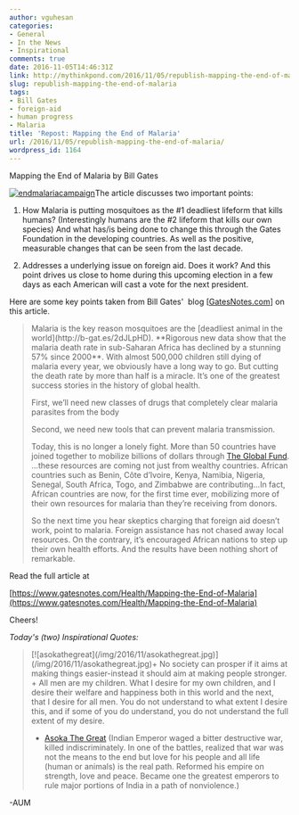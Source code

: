```yaml
---
author: vguhesan
categories:
- General
- In the News
- Inspirational
comments: true
date: 2016-11-05T14:46:31Z
link: http://mythinkpond.com/2016/11/05/republish-mapping-the-end-of-malaria/
slug: republish-mapping-the-end-of-malaria
tags:
- Bill Gates
- foreign-aid
- human progress
- Malaria
title: 'Repost: Mapping the End of Malaria'
url: /2016/11/05/republish-mapping-the-end-of-malaria/
wordpress_id: 1164
---
```


Mapping the End of Malaria by Bill Gates

[![endmalariacampaign](/img/2016/11/endmalariacampaign1.png)](/img/2016/11/endmalariacampaign1.png)The article discusses two important points:



 	
  1. How Malaria is putting mosquitoes as the #1 deadliest lifeform that kills humans? (Interestingly humans are the #2 lifeform that kills our own species) And what has/is being done to change this through the Gates Foundation in the developing countries. As well as the positive, measurable changes that can be seen from the last decade.

 	
  2. Addresses a underlying issue on foreign aid. Does it work? And this point drives us close to home during this upcoming election in a few days as each American will cast a vote for the next president.


Here are some key points taken from Bill Gates'  blog [[GatesNotes.com](http://GatesNotes.com)] on this article.


<blockquote>Malaria is the key reason mosquitoes are the [deadliest animal in the world](http://b-gat.es/2dJLpHD). **Rigorous new data show that the malaria death rate in sub-Saharan Africa has declined by a stunning 57% since 2000**. With almost 500,000 children still dying of malaria every year, we obviously have a long way to go. But cutting the death rate by more than half is a miracle. It’s one of the greatest success stories in the history of global health.

First, we’ll need new classes of drugs that completely clear malaria parasites from the body

Second, we need new tools that can prevent malaria transmission.

Today, this is no longer a lonely fight. More than 50 countries have joined together to mobilize billions of dollars through [The Global Fund](http://b-gat.es/2dLadxG). ...these resources are coming not just from wealthy countries. African countries such as Benin, Côte d’Ivoire, Kenya, Namibia, Nigeria, Senegal, South Africa, Togo, and Zimbabwe are contributing...In fact, African countries are now, for the first time ever, mobilizing more of their own resources for malaria than they’re receiving from donors.

So the next time you hear skeptics charging that foreign aid doesn’t work, point to malaria. Foreign assistance has not chased away local resources. On the contrary, it’s encouraged African nations to step up their own health efforts. And the results have been nothing short of remarkable.</blockquote>


Read the full article at

[https://www.gatesnotes.com/Health/Mapping-the-End-of-Malaria](https://www.gatesnotes.com/Health/Mapping-the-End-of-Malaria)

Cheers!

_Today's (two) Inspirational Quotes:_


<blockquote>[![asokathegreat](/img/2016/11/asokathegreat.jpg)](/img/2016/11/asokathegreat.jpg)+ No society can prosper if it aims at making things easier-instead it should aim at making people stronger.
+ All men are my children. What I desire for my own children, and I desire their welfare and happiness both in this world and the next, that I desire for all men. You do not understand to what extent I desire this, and if some of you do understand, you do not understand the full extent of my desire.

- [Asoka The Great](https://en.wikipedia.org/wiki/Ashoka) (Indian Emperor waged a bitter destructive war, killed indiscriminately. In one of the battles, realized that war was not the means to the end but love for his people and all life (human or animals) is the real path. Reformed his empire on strength, love and peace. Became one the greatest emperors to rule major portions of India in a path of nonviolence.)</blockquote>




-AUM
